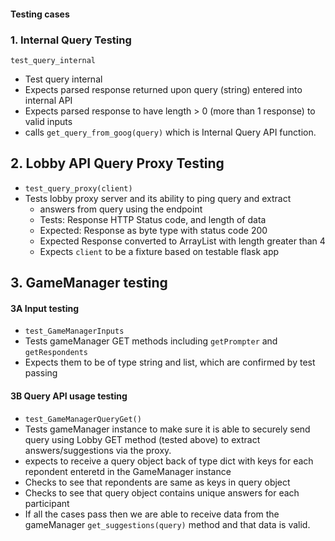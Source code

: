 #### Testing cases

### 1. Internal Query Testing
`test_query_internal`
* Test query internal
* Expects parsed response returned upon query (string) entered into internal API
* Expects parsed response to have length > 0 (more than 1 response) to valid inputs
* calls `get_query_from_goog(query)` which is Internal Query API function.

## 2. Lobby API Query Proxy Testing
* `test_query_proxy(client)`
*  Tests lobby proxy server and its ability to ping query and extract 
    * answers from query using the endpoint
    * Tests: Response HTTP Status code, and length of data
    * Expected: Response as byte type with status code 200
    * Expected Response converted to ArrayList with length greater than 4
    * Expects `client` to be a fixture based on testable flask app

## 3. GameManager testing
#### 3A Input testing
* `test_GameManagerInputs` 
* Tests gameManager GET methods including `getPrompter` and `getRespondents`
* Expects them to be of type string and list, which are confirmed by test passing

#### 3B Query API usage testing
* `test_GameManagerQueryGet()`
* Tests gameManager instance to make sure it is able to securely send query using Lobby GET method (tested above) to extract answers/suggestions via the proxy.
* expects to receive a query object back of type dict with keys for each repondent enteretd in the GameManager instance
* Checks to see that repondents are same as keys in query object
* Checks to see that query object contains unique answers for each participant 
* If all the cases pass then we are able to receive data from the gameManager `get_suggestions(query)` method and that data is valid.
